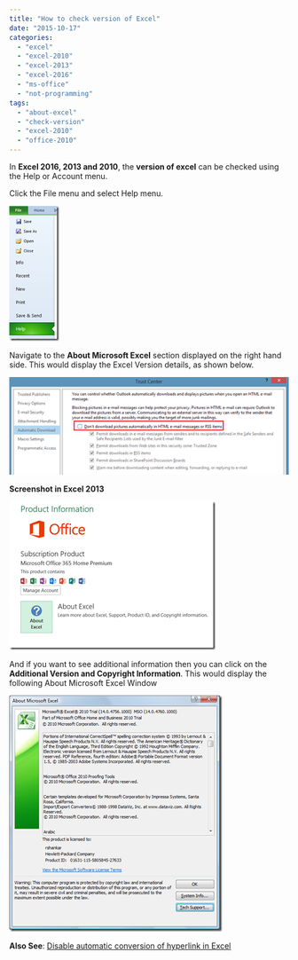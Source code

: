 ```yaml
---
title: "How to check version of Excel"
date: "2015-10-17"
categories: 
  - "excel"
  - "excel-2010"
  - "excel-2013"
  - "excel-2016"
  - "ms-office"
  - "not-programming"
tags: 
  - "about-excel"
  - "check-version"
  - "excel-2010"
  - "office-2010"
---
```


In **Excel 2016, 2013 and 2010**, the **version of excel** can be checked using the Help or Account menu.

Click the File menu and select Help menu.

[![Help menu in Excel 2013 and Excel 2010](images/image_thumb37.png "Help menu in Excel 2013 and Excel 2010")](http://blogmines.com/blog/wp-content/uploads/2010/10/image37.png)

Navigate to the **About Microsoft Excel** section displayed on the right hand side. This would display the Excel Version details, as shown below.

[![About Microsoft Excel window in Excel 2013 and Excel 2010](images/image_thumb38.png "About Microsoft Excel window in Excel 2013 and Excel 2010")](http://blogmines.com/blog/wp-content/uploads/2010/10/image38.png)

**Screenshot in Excel 2013**

[![About Excel option in Excel 2013](images/2_image_thumb1.png "About Excel option in Excel 2013")](http://blogmines.com/blog/wp-content/uploads/2014/11/image1.png)

And if you want to see additional information then you can click on the **Additional Version and Copyright Information**. This would display the following About Microsoft Excel Window

[![Excel version in Excel 2013 and Excel 2010](images/image_thumb39.png "Excel version in Excel 2013 and Excel 2010")](http://blogmines.com/blog/wp-content/uploads/2010/10/image39.png)

**Also See**: [Disable automatic conversion of hyperlink in Excel](http://blogmines.com/blog/disable-automatic-conversion-of-hyperlink-in-excel-2013/)
